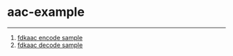 # aac-example
---
1. [fdkaac encode sample](./fdkaac/enc_test.cpp)
2. [fdkaac decode sample](./fdkaac/dec_test.cpp)
